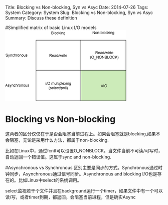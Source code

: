 Title: Blocking vs Non-blocking, Syn vs Asyc 
Date: 2014-07-26
Tags: System 
Category: System
Slug: Blocking vs Non-blocking, Syn vs Asyc 
Summary: Discuss these definition 

#Simplified matrix of basic Linux I/O models
![Simplified matrix of basic Linux I/O models](images/System/io_type.gif)

# Blocking vs Non-blocking
这两者的区分仅仅在于是否会阻塞当前进程上。如果会阻塞就是blocking,如果不会阻塞，无论是采用什么方法，都属于non-blocking.

比如在Linux中，通过fcntl可以设置O_NONBLOCK。当文件当前不可读/可写时，自动返回一个错误值。这属于sync and non-blocking.

#Asynchronous vs Synchronous
区别主要是同步的方式。Synchronous通过时钟同步，Asynchronous通过信号同步。Asynchronous and blocking I/O也是存在的。比如Linux中select的系统调用。

select监视若干个文件并且在background运行一个timer，如果文件中有一个可以读/写，或者timer到期，都返回。会阻塞当前进程，但是确实Async

